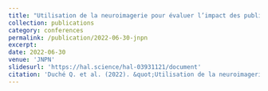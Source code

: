 ```yaml
---
title: "Utilisation de la neuroimagerie pour évaluer l’impact des publicités pour alcool sur des jeunes buveurs"
collection: publications
category: conferences
permalink: /publication/2022-06-30-jnpn
excerpt: 
date: 2022-06-30
venue: 'JNPN'
slidesurl: 'https://hal.science/hal-03931121/document'
citation: 'Duché Q. et al. (2022). &quot;Utilisation de la neuroimagerie pour évaluer l’impact des publicités pour alcool sur des jeunes buveurs.&quot; <i>JNPN 2022</i>'
---
```



